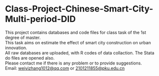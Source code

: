 # Class-Project-Chinese-Smart-City-Multi-period-DID
This project contains databases and code files for class task of the 1st degree of master.   
This task aims on estimate the effect of smart city construction on urban innovation.    
All raw databases are uploaded, with R codes of data collaction.
The Stata do files are opened also.     
Please contact me if there is any problem or to provide suggestions.       
Email: weiyizhang1012@qq.com or 2101211855@pku.edu.cn

